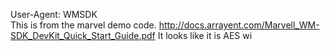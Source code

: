 User-Agent: WMSDK  
This is from the marvel demo code.
http://docs.arrayent.com/Marvell_WM-SDK_DevKit_Quick_Start_Guide.pdf
It looks like it is AES wi
